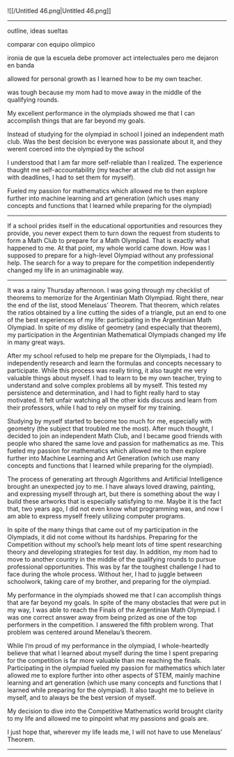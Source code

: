 ![[/Untitled 46.png|Untitled 46.png]]

---

outline, ideas sueltas

comparar con equipo olimpico

ironia de que la escuela debe promover act intelectuales pero me dejaron en banda

allowed for personal growth as I learned how to be my own teacher.

was tough because my mom had to move away in the middle of the qualifying rounds.

My excellent performance in the olympiads showed me that I can accomplish things that are far beyond my goals.

Instead of studying for the olympiad in school I joined an independent math club. Was the best decision bc everyone was passionate about it, and they werent coerced into the olympiad by the school

I understood that I am far more self-reliable than I realized. The experience thaught me self-accountability (my teacher at the club did not assign hw with deadlines, I had to set them for myself).

Fueled my passion for mathematics which allowed me to then explore further into machine learning and art generation (which uses many concepts and functions that I learned while preparing for the olympiad)

---

  

If a school prides itself in the educational opportunities and resources they provide, you never expect them to turn down the request from students to form a Math Club to prepare for a Math Olympiad. That is exactly what happened to me. At that point, my whole world came down. How was I supposed to prepare for a high-level Olympiad without any professional help. The search for a way to prepare for the competition independently changed my life in an unimaginable way.

---

It was a rainy Thursday afternoon. I was going through my checklist of theorems to memorize for the Argentinian Math Olympiad. Right there, near the end of the list, stood Menelaus’ Theorem. That theorem, which relates the ratios obtained by a line cutting the sides of a triangle, put an end to one of the best experiences of my life: participating in the Argentinian Math Olympiad. In spite of my dislike of geometry (and especially that theorem), my participation in the Argentinian Mathematical Olympiads changed my life in many great ways.

After my school refused to help me prepare for the Olympiads, I had to independently research and learn the formulas and concepts necessary to participate. While this process was really tiring, it also taught me very valuable things about myself. I had to learn to be my own teacher, trying to understand and solve complex problems all by myself. This tested my persistence and determination, and I had to fight really hard to stay motivated. It felt unfair watching all the other kids discuss and learn from their professors, while I had to rely on myself for my training.

Studying by myself started to become too much for me, especially with geometry (the subject that troubled me the most). After much thought, I decided to join an independent Math Club, and I became good friends with people who shared the same love and passion for mathematics as me. This fueled my passion for mathematics which allowed me to then explore further into Machine Learning and Art Generation (which use many concepts and functions that I learned while preparing for the olympiad).

The process of generating art through Algorithms and Artificial Intelligence brought an unexpected joy to me. I have always loved drawing, painting, and expressing myself through art, but there is something about the way I build these artworks that is especially satisfying to me. Maybe it is the fact that, two years ago, I did not even know what programming was, and now I am able to express myself freely utilizing computer programs.

In spite of the many things that came out of my participation in the Olympiads, it did not come without its hardships. Preparing for the Competition without my school’s help meant lots of time spent researching theory and developing strategies for test day. In addition, my mom had to move to another country in the middle of the qualifying rounds to pursue professional opportunities. This was by far the toughest challenge I had to face during the whole process. Without her, I had to juggle between schoolwork, taking care of my brother, and preparing for the olympiad.

My performance in the olympiads showed me that I can accomplish things that are far beyond my goals. In spite of the many obstacles that were put in my way, I was able to reach the Finals of the Argentinian Math Olympiad. I was one correct answer away from being prized as one of the top performers in the competition. I answered the fifth problem wrong. That problem was centered around Menelau’s theorem.

While I’m proud of my performance in the olympiad, I whole-heartedly believe that what I learned about myself during the time I spent preparing for the competition is far more valuable than me reaching the finals. Participating in the olympiad fueled my passion for mathematics which later allowed me to explore further into other aspects of STEM, mainly machine learning and art generation (which use many concepts and functions that I learned while preparing for the olympiad). It also taught me to believe in myself, and to always be the best version of myself.

My decision to dive into the Competitive Mathematics world brought clarity to my life and allowed me to pinpoint what my passions and goals are.

I just hope that, wherever my life leads me, I will not have to use Menelaus’ Theorem.

  

  

---